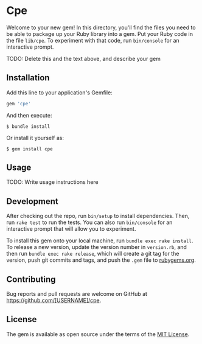 # Cpe

Welcome to your new gem! In this directory, you'll find the files you need to be able to package up your Ruby library into a gem. Put your Ruby code in the file `lib/cpe`. To experiment with that code, run `bin/console` for an interactive prompt.

TODO: Delete this and the text above, and describe your gem

## Installation

Add this line to your application's Gemfile:

```ruby
gem 'cpe'
```

And then execute:

    $ bundle install

Or install it yourself as:

    $ gem install cpe

## Usage

TODO: Write usage instructions here

## Development

After checking out the repo, run `bin/setup` to install dependencies. Then, run `rake test` to run the tests. You can also run `bin/console` for an interactive prompt that will allow you to experiment.

To install this gem onto your local machine, run `bundle exec rake install`. To release a new version, update the version number in `version.rb`, and then run `bundle exec rake release`, which will create a git tag for the version, push git commits and tags, and push the `.gem` file to [rubygems.org](https://rubygems.org).

## Contributing

Bug reports and pull requests are welcome on GitHub at https://github.com/[USERNAME]/cpe.


## License

The gem is available as open source under the terms of the [MIT License](https://opensource.org/licenses/MIT).
